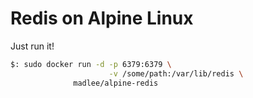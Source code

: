 # Redis on Alpine Linux #

Just run it!
```bash
$: sudo docker run -d -p 6379:6379 \
                      -v /some/path:/var/lib/redis \
		      madlee/alpine-redis
```
